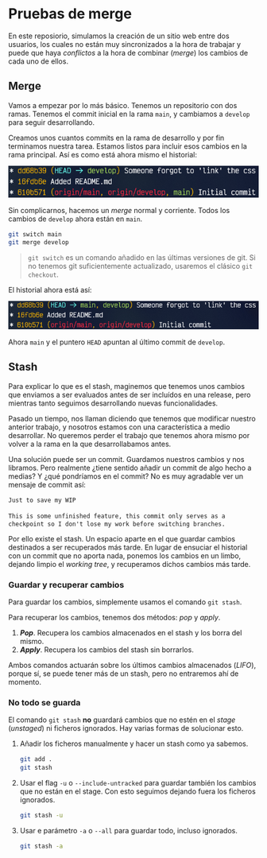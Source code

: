 # Pruebas de merge
En este reposiorio, simulamos la creación de un sitio web entre dos usuarios, los cuales no están muy sincronizados a la hora de trabajar y puede que haya *conflictos* a la hora de combinar (*merge*) los cambios de cada uno de ellos. 

## Merge
Vamos a empezar por lo más básico. Tenemos un repositorio con dos ramas. Tenemos el commit inicial en la rama `main`, y cambiamos a `develop` para seguir desarrollando.

Creamos unos cuantos commits en la rama de desarrollo y por fin terminamos nuestra tarea. Estamos listos para incluir esos cambios en la rama principal. Así es como está ahora mismo el historial: 

![Commits 1](img/readme/tree1.png)

Sin complicarnos, hacemos un *merge* normal y corriente. Todos los cambios de `develop` ahora están en `main`.

```bash
git switch main
git merge develop
```

> `git switch` es un comando añadido en las últimas versiones de git. Si no tenemos git suficientemente actualizado, usaremos el clásico `git checkout`.

El historial ahora está así:

![Commits 2](img/readme/tree2.png)

Ahora `main` y el puntero `HEAD` apuntan al último commit de `develop`.

## Stash
Para explicar lo que es el stash, maginemos que tenemos unos cambios que enviamos a ser evaluados antes de ser incluídos en una release, pero mientras tanto seguimos desarrollando nuevas funcionalidades.

Pasado un tiempo, nos llaman diciendo que tenemos que modificar nuestro anterior trabajo, y nosotros estamos con una característica a medio desarrollar. No queremos perder el trabajo que tenemos ahora mismo por volver a la rama en la que desarrollabamos antes.

Una solución puede ser un commit. Guardamos nuestros cambios y nos libramos. Pero realmente ¿tiene sentido añadir un commit de algo hecho a medias? Y ¿qué pondríamos en el commit? No es muy agradable ver un mensaje de commit así:

```
Just to save my WIP

This is some unfinished feature, this commit only serves as a checkpoint so I don't lose my work before switching branches.
```

Por ello existe el stash. Un espacio aparte en el que guardar cambios destinados a ser recuperados más tarde. En lugar de ensuciar el historial con un commit que no aporta nada, ponemos los cambios en un limbo, dejando limpio el *working tree*, y recuperamos dichos cambios más tarde.

### Guardar y recuperar cambios
Para guardar los cambios, simplemente usamos el comando `git stash`. 

Para recuperar los cambios, tenemos dos métodos: *pop* y *apply*. 
1. ***Pop***. Recupera los cambios almacenados en el stash y los borra del mismo.
2. ***Apply***. Recupera los cambios del stash sin borrarlos.

Ambos comandos actuarán sobre los últimos cambios almacenados (*LIFO*), porque sí, se puede tener más de un stash, pero no entraremos ahí de momento.

### No todo se guarda
El comando `git stash` **no** guardará cambios que no estén en el *stage* (*unstaged*) ni ficheros ignorados. Hay varias formas de solucionar esto.

1. Añadir los ficheros manualmente y hacer un stash como ya sabemos.
   ```bash
   git add .
   git stash
   ```
2. Usar el flag `-u` o `--include-untracked` para guardar también los cambios que no están en el stage. Con esto seguimos dejando fuera los ficheros ignorados.
   ```bash
   git stash -u
   ```
3. Usar e parámetro `-a` o `--all` para guardar todo, incluso ignorados.
   ```bash
   git stash -a
   ```
